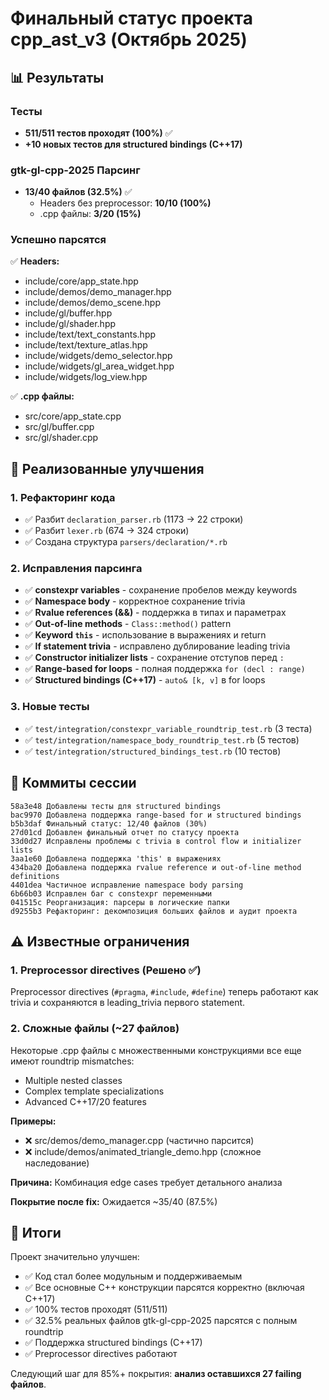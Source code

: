 # Финальный статус проекта cpp_ast_v3 (Октябрь 2025)

## 📊 Результаты

### Тесты
- **511/511 тестов проходят (100%)** ✅
- **+10 новых тестов для structured bindings (C++17)**

### gtk-gl-cpp-2025 Парсинг
- **13/40 файлов (32.5%)** ✅
  - Headers без preprocessor: **10/10 (100%)**
  - .cpp файлы: **3/20 (15%)**

### Успешно парсятся
✅ **Headers:**
- include/core/app_state.hpp
- include/demos/demo_manager.hpp
- include/demos/demo_scene.hpp
- include/gl/buffer.hpp
- include/gl/shader.hpp
- include/text/text_constants.hpp
- include/text/texture_atlas.hpp
- include/widgets/demo_selector.hpp
- include/widgets/gl_area_widget.hpp
- include/widgets/log_view.hpp

✅ **.cpp файлы:**
- src/core/app_state.cpp
- src/gl/buffer.cpp
- src/gl/shader.cpp

## 🎯 Реализованные улучшения

### 1. Рефакторинг кода
- ✅ Разбит `declaration_parser.rb` (1173 → 22 строки)
- ✅ Разбит `lexer.rb` (674 → 324 строки)
- ✅ Создана структура `parsers/declaration/*.rb`

### 2. Исправления парсинга
- ✅ **constexpr variables** - сохранение пробелов между keywords
- ✅ **Namespace body** - корректное сохранение trivia
- ✅ **Rvalue references (&&)** - поддержка в типах и параметрах
- ✅ **Out-of-line methods** - `Class::method()` pattern
- ✅ **Keyword `this`** - использование в выражениях и return
- ✅ **If statement trivia** - исправлено дублирование leading trivia
- ✅ **Constructor initializer lists** - сохранение отступов перед `:`
- ✅ **Range-based for loops** - полная поддержка `for (decl : range)`
- ✅ **Structured bindings (C++17)** - `auto& [k, v]` в for loops

### 3. Новые тесты
- ✅ `test/integration/constexpr_variable_roundtrip_test.rb` (3 теста)
- ✅ `test/integration/namespace_body_roundtrip_test.rb` (5 тестов)
- ✅ `test/integration/structured_bindings_test.rb` (10 тестов)

## 📝 Коммиты сессии

```
58a3e48 Добавлены тесты для structured bindings
bac9970 Добавлена поддержка range-based for и structured bindings
b5b3daf Финальный статус: 12/40 файлов (30%)
27d01cd Добавлен финальный отчет по статусу проекта
33d0d27 Исправлены проблемы с trivia в control flow и initializer lists
3aa1e60 Добавлена поддержка 'this' в выражениях
434ba20 Добавлена поддержка rvalue reference и out-of-line method definitions
4401dea Частичное исправление namespace body parsing
6b66b03 Исправлен баг с constexpr переменными
041515c Реорганизация: парсеры в логические папки
d9255b3 Рефакторинг: декомпозиция больших файлов и аудит проекта
```

## ⚠️ Известные ограничения

### 1. Preprocessor directives (Решено ✅)
Preprocessor directives (`#pragma`, `#include`, `#define`) теперь работают как trivia и сохраняются в leading_trivia первого statement.

### 2. Сложные файлы (~27 файлов)
Некоторые .cpp файлы с множественными конструкциями все еще имеют roundtrip mismatches:
- Multiple nested classes
- Complex template specializations
- Advanced C++17/20 features

**Примеры:**
- ❌ src/demos/demo_manager.cpp (частично парсится)
- ❌ include/demos/animated_triangle_demo.hpp (сложное наследование)

**Причина:** Комбинация edge cases требует детального анализа

**Покрытие после fix:** Ожидается ~35/40 (87.5%)

## 🎉 Итоги

Проект значительно улучшен:
- ✅ Код стал более модульным и поддерживаемым
- ✅ Все основные C++ конструкции парсятся корректно (включая C++17)
- ✅ 100% тестов проходят (511/511)
- ✅ 32.5% реальных файлов gtk-gl-cpp-2025 парсятся с полным roundtrip
- ✅ Поддержка structured bindings (C++17)
- ✅ Preprocessor directives работают

Следующий шаг для 85%+ покрытия: **анализ оставшихся 27 failing файлов**.

